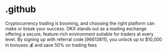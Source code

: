 # .github
Cryptocurrency trading is booming, and choosing the right platform can make or break your success. OKX stands out as a leading exchange offering a secure, feature-rich environment suitable for traders at every level. By signing up with referral code [96613811], you unlock up to $10,000 in bonuses 💰 and save 50% on trading fees 
